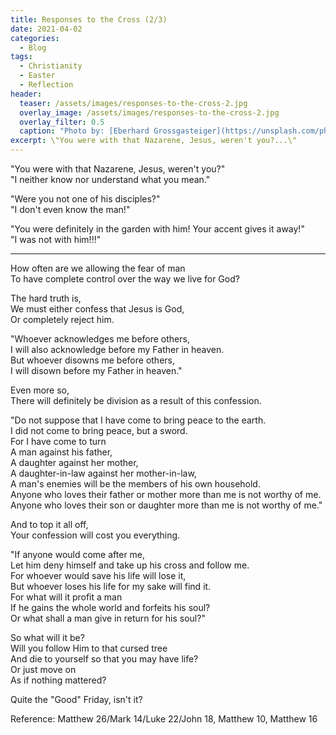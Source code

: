 ```yaml
---
title: Responses to the Cross (2/3)
date: 2021-04-02
categories:
  - Blog
tags:
  - Christianity
  - Easter
  - Reflection
header:
  teaser: /assets/images/responses-to-the-cross-2.jpg
  overlay_image: /assets/images/responses-to-the-cross-2.jpg
  overlay_filter: 0.5
  caption: "Photo by: [Eberhard Grossgasteiger](https://unsplash.com/photos/CytHrRFp2wU)"
excerpt: \"You were with that Nazarene, Jesus, weren't you?...\"
---
```


"You were with that Nazarene, Jesus, weren't you?"  
"I neither know nor understand what you mean."

"Were you not one of his disciples?"  
"I don't even know the man!"

"You were definitely in the garden with him! Your accent gives it away!"  
"I was not with him!!!"

---

How often are we allowing the fear of man  
To have complete control over the way we live for God?

The hard truth is,  
We must either confess that Jesus is God,  
Or completely reject him.

"Whoever acknowledges me before others,  
I will also acknowledge before my Father in heaven.  
But whoever disowns me before others,  
I will disown before my Father in heaven."

Even more so,  
There will definitely be division as a result of this confession.

"Do not suppose that I have come to bring peace to the earth.  
I did not come to bring peace, but a sword.  
For I have come to turn  
A man against his father,  
A daughter against her mother,  
A daughter-in-law against her mother-in-law,  
A man's enemies will be the members of his own household.  
Anyone who loves their father or mother more than me is not worthy of me.  
Anyone who loves their son or daughter more than me is not worthy of me."

And to top it all off,  
Your confession will cost you everything.

"If anyone would come after me,  
Let him deny himself and take up his cross and follow me.  
For whoever would save his life will lose it,  
But whoever loses his life for my sake will find it.  
For what will it profit a man  
If he gains the whole world and forfeits his soul?  
Or what shall a man give in return for his soul?"

So what will it be?  
Will you follow Him to that cursed tree  
And die to yourself so that you may have life?  
Or just move on  
As if nothing mattered?

Quite the "Good" Friday, isn't it?

Reference: Matthew 26/Mark 14/Luke 22/John 18, Matthew 10, Matthew 16

